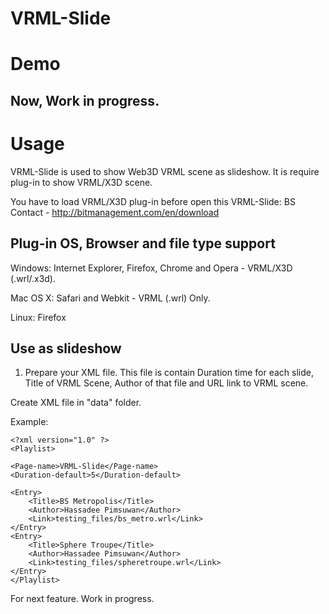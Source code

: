 VRML-Slide
=============================

Demo
=============================

Now, Work in progress.
---------

Usage
=============================

VRML-Slide is used to show Web3D VRML scene as slideshow. It is require plug-in to show VRML/X3D scene.

You have to load VRML/X3D plug-in before open this VRML-Slide: BS Contact - http://bitmanagement.com/en/download

Plug-in OS, Browser and file type support
---------

Windows: Internet Explorer, Firefox, Chrome and Opera - VRML/X3D (.wrl/.x3d).

Mac OS X: Safari and Webkit - VRML (.wrl) Only.

Linux: Firefox

Use as slideshow
---------

1. Prepare your XML file. This file is contain Duration time for each slide, Title of VRML Scene, Author of that file and URL link to VRML scene.

Create XML file in "data" folder.

Example:

	<?xml version="1.0" ?>
	<Playlist>
	
	<Page-name>VRML-Slide</Page-name>
	<Duration-default>5</Duration-default>

	<Entry>
		<Title>BS Metropolis</Title>
		<Author>Hassadee Pimsuwan</Author>
		<Link>testing_files/bs_metro.wrl</Link>
	</Entry>
	<Entry>
		<Title>Sphere Troupe</Title>
		<Author>Hassadee Pimsuwan</Author>
		<Link>testing_files/spheretroupe.wrl</Link>
	</Entry>
	</Playlist>

For next feature. Work in progress.
